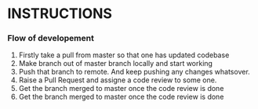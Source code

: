 # INSTRUCTIONS

### Flow of developement

1. Firstly take a pull from master so that one has updated codebase
2. Make branch out of master branch locally and start working
3. Push that branch to remote. And keep pushing any changes whatsover.
4. Raise a Pull Request and assigne a code review to some one.
5. Get the branch merged to master once the code review is done
5. Get the branch merged to master once the code review is done
